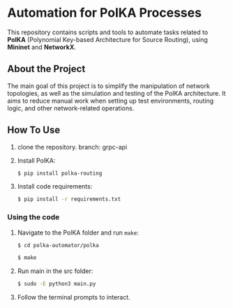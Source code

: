 # Automation for PolKA Processes

This repository contains scripts and tools to automate tasks related to **PolKA** (Polynomial Key-based Architecture for Source Routing), using **Mininet** and **NetworkX**.

## About the Project

The main goal of this project is to simplify the manipulation of network topologies, as well as the simulation and testing of the PolKA architecture. It aims to reduce manual work when setting up test environments, routing logic, and other network-related operations.

## How To Use

1. clone the repository. branch: grpc-api

1. Install PolKA:
    ```bash
    $ pip install polka-routing
    ```

1. Install code requirements:
    ```bash
    $ pip install -r requirements.txt
    ```

### Using the code

1. Navigate to the PolKA folder and run `make`:
    ```bash
    $ cd polka-automator/polka
    ```
    ```bash
    $ make
    ```

1. Run main in the src folder:
    ```bash
    $ sudo -E python3 main.py
    ```

1. Follow the terminal prompts to interact.
    
